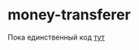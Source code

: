 # money-transferer
Пока единственный код [тут](https://github.com/zapisator/money-transferer/tree/master/gateway/src/main/java/transferer)
